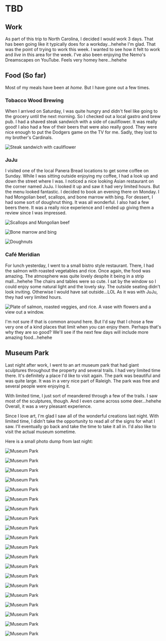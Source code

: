 # TBD

## Work

As part of this trip to North Carolina, I decided I would work 3 days. That has been going like it typically does for a workday...hehehe I'm glad. That was the point of trying to work this week. I wanted to see how it felt to work and *live* in this area for the week. I've also been enjoying the Nemo's Dreamscapes on YouTube. Feels very homey here...hehehe

## Food (So far)

Most of my meals have been at *home*. But I have gone out a few times.

### Tobacco Wood Brewing

When I arrived on Saturday, I was quite hungry and didn't feel like going to the grocery until the next morning. So I checked out a local gastro and brew pub. I had a shaved steak sandwich with a side of cauliflower. It was really good! I also had a few of their beers that were also really good. They were nice enough to put the Dodgers game on the TV for me. Sadly, they lost to my brother's Cardinals.

![Steak sandwich with cauliflower](./media/IMG_0488.jpeg)

### JuJu

I visited one of the local Panera Bread locations to get some coffee on Sunday. While I was sitting outside enjoying my coffee, I had a look up and down the street where I was. I noticed a nice looking Asian restaurant on the corner named JuJu. I looked it up and saw it had very limited hours. But the menu looked fantastic. I decided to book an evening there on Monday. I had Mongolian beef, scallops, and bone marrow with bing. For dessert, I had some sort of doughnut thing. It was all wonderful. I also had a few beers there. It was a really nice experience and I ended up giving them a review since I was impressed.

![Scallops and Mongolian beef](./media/IMG_0647.jpeg)

![Bone marrow and bing](./media/IMG_0656.jpeg)

![Doughnuts](./media/IMG_0661.jpeg)

### Café Meridian

For lunch yesterday, I went to a small bistro style restaurant. There, I had the salmon with roasted vegetables and rice. Once again, the food was amazing. The atmosphere was quite lovely despite it being in a strip mall...hehehe The chairs and tables were so cute. I sat by the window so I could enjoy some natural light and the lovely sky. The outside seating didn't look inviting. Otherwise I would have sat outside...LOL As it was with JuJu, they had very limited hours.

![Plate of salmon, roasted veggies, and rice. A vase with flowers and a view out a window.](./media/IMG_0687.jpeg)

I'm not sure if that is common around here. But I'd say that I chose a few very one of a kind places that limit when you can enjoy them. Perhaps that's why they are so good? We'll see if the next few days will include more amazing food...hehehe

## Museum Park

Last night after work, I went to an art museum park that had giant sculptures throughout the property and several trails. I had very limited time there. It's definitely a place I'd like to visit again. The park was beautiful and was quite large. It was in a very nice part of Raleigh. The park was free and several people were enjoying it.

With limited time, I just sort of meandered through a few of the trails. I saw most of the sculptures, though. And I even came across some deer...hehehe Overall, it was a very pleasant experience.

Since I love art, I'm glad I saw all of the wonderful creations last night. With limited time, I didn't take the opportunity to read all of the signs for what I saw. I'll eventually go back and take the time to take it all in. I'd also like to visit the actual museum sometime.

Here is a small photo dump from last night:

![Museum Park](./media/IMG_0702.jpeg)

![Museum Park](./media/IMG_0706.jpeg)

![Museum Park](./media/IMG_0710.jpeg)

![Museum Park](./media/IMG_0713.jpeg)

![Museum Park](./media/IMG_0714.jpeg)

![Museum Park](./media/IMG_0715.jpeg)

![Museum Park](./media/IMG_0718.jpeg)

![Museum Park](./media/IMG_0722.jpeg)

![Museum Park](./media/IMG_0729.jpeg)

![Museum Park](./media/IMG_0730.jpeg)

![Museum Park](./media/IMG_0735.jpeg)

![Museum Park](./media/IMG_0737.jpeg)

![Museum Park](./media/IMG_0746.jpeg)

![Museum Park](./media/IMG_0747.jpeg)

![Museum Park](./media/IMG_0750.jpeg)

![Museum Park](./media/IMG_0755.jpeg)

![Museum Park](./media/IMG_0763.jpeg)

![Museum Park](./media/IMG_0769.jpeg)

![Museum Park](./media/IMG_0773.jpeg)

![Museum Park](./media/IMG_0778.jpeg)
